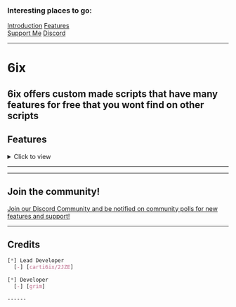 ### Interesting places to go:

[Introduction](#6ix)
[Features](#features)<br>
[Support Me](#support-me)
[Discord](#join-the-community)<br>

------------

# 6ix
6ix offers custom made scripts that have many features for free that you wont find on other scripts
------

## Features
<details close>
<summary>Click to view</summary>
<ol>
<li>Nice UI</li>
<li>Smooth Layout</li>
<li>Good Support</li>
<li>Working Scripts</li>
<li>Taking Suggestions</li>
<li>Edit/Make custom keybinds (can set default binds)</li>
<li>Proper callbacks for each of the cool types of modules</li>
<li>Notification popups</li>
</ol>
</details>

------

------

## Join the community!

<p align=centre>
   <a href="https://discord.gg/6ixx">Join our Discord Community and be notified on community polls for new features and support!</a>
</p>

------

## Credits

```css
[*] Lead Developer
  [-] [carti6ix/2JZE]

[*] Developer
  [-] [grim]

------
